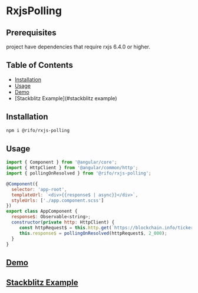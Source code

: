# RxjsPolling


## Prerequisites
project have dependencies that require rxjs 6.4.0 or higher.

## Table of Contents

- [Installation](#installation)
- [Usage](#usage)
- [Demo](#demo)
- [Stackblitz Example](#stackblitz example)

## Installation
```sh
npm i @rifo/rxjs-polling 
```

## Usage
```js
import { Component } from '@angular/core';
import { HttpClient } from '@angular/common/http';
import { pollingOnResolved } from '@rifo/rxjs-polling';

@Component({
  selector: 'app-root',
  templateUrl: `<div>{{response$ | async}}</div>`,
  styleUrls: ['./app.component.scss']
})
export class AppComponent {
  response$: Observable<string>;
  constructor(private http: HttpClient) {
     const httpRequest$ = this.http.get(`https://blockchain.info/ticker`);
     this.response$ = pollingOnResolved(httpRequest$, 2_000);
  }
}
```

## [Demo](https://ofirrifo.github.io/rxjs-polling)

## [Stackblitz Example](https://stackblitz.com/edit/rxjs-polling-example-1?file=src/app/app.component.ts)
